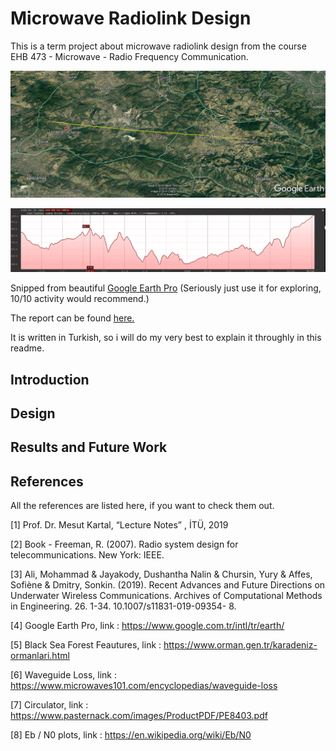 # Microwave Radiolink Design
This is a term project about microwave radiolink design from the course EHB 473 - Microwave - Radio Frequency Communication.

<p align="center">
  <img src="map.PNG">
</p>
<p align="center">
  <img src="topolojical.PNG">
</p>

Snipped from beautiful [Google Earth Pro](https://www.google.com.tr/intl/tr/earth/versions/#download-pro) (Seriously just use it for 
exploring, 10/10 activity would recommend.)

The report can be found [here.](https://github.com/kantarcise/Microwave-Radiolink-Design/blob/master/Project.pdf)

It is written in Turkish, so i will do my very best to explain it throughly in this readme.

## Introduction

## Design

## Results and Future Work

## References

All the references are listed here, if you want to check them out.

[1] Prof. Dr. Mesut Kartal, “Lecture Notes” , İTÜ, 2019

[2] Book - Freeman, R. (2007). Radio system design for telecommunications. New York: IEEE.

[3] Ali, Mohammad & Jayakody, Dushantha Nalin & Chursin, Yury & Affes, Sofiène & Dmitry, Sonkin. (2019). Recent Advances and Future 
Directions on Underwater Wireless Communications. Archives of Computational Methods in Engineering. 26. 1-34. 10.1007/s11831-019-09354-
8.

[4] Google Earth Pro, link : https://www.google.com.tr/intl/tr/earth/

[5] Black Sea Forest Feautures, link : https://www.orman.gen.tr/karadeniz-ormanlari.html

[6] Waveguide Loss, link : https://www.microwaves101.com/encyclopedias/waveguide-loss

[7] Circulator, link : https://www.pasternack.com/images/ProductPDF/PE8403.pdf

[8] Eb / N0 plots, link : https://en.wikipedia.org/wiki/Eb/N0





























